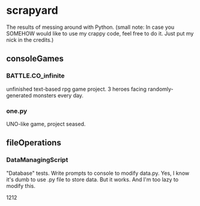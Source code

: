 # scrapyard
The results of messing around with Python.
(small note: In case you SOMEHOW would like to use my crappy code, feel free to do it. Just put my nick in the credits.)


## consoleGames
### BATTLE.CO_infinite
unfinished text-based rpg game project. 3 heroes facing randomly-generated monsters every day.
### one.py
UNO-like game, project seased.


## fileOperations
### DataManagingScript
"Database" tests. Write prompts to console to modify data.py. Yes, I know it's dumb to use .py file to store data. But it works. And I'm too lazy to modify this.

1212
